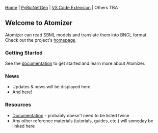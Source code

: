 [Home](https://cjarmstrong97.github.io/bionetgen/index)  |  [PyBioNetGen](https://cjarmstrong97.github.io/bionetgen/pybng)  |  [VS Code Extension](https://cjarmstrong97.github.io/bionetgen/vsc_ext)  |  Others TBA

## Welcome to Atomizer
Atomizer can read SBML models and translate them into BNGL format.
Check out the project's [homepage](https://ruleworld.github.io/atomizer/blog/basic/bng.html).


### Getting Started
See the [documentation](https://pybionetgen.readthedocs.io/en/latest/atomizer.html) to get started and learn more about Atomizer.


### News
 * Updates & news will be displayed here.
 * And here!


### Resources
 * [Documentation](https://pybionetgen.readthedocs.io/en/latest/atomizer.html) - probably doesn't need to be listed twice
 * Any other reference materials (tutorials, guides, etc.) will someday be linked here
